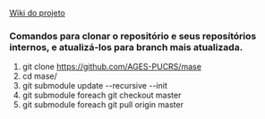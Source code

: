 [Wiki do projeto](https://github.com/AGES-PUCRS/mase/wiki)

### Comandos para clonar o repositório e seus reposítórios internos, e atualizá-los para branch mais atualizada.

1. git clone https://github.com/AGES-PUCRS/mase
1. cd mase/
1. git submodule update --recursive --init
1. git submodule foreach git checkout master 
1. git submodule foreach git pull origin master
